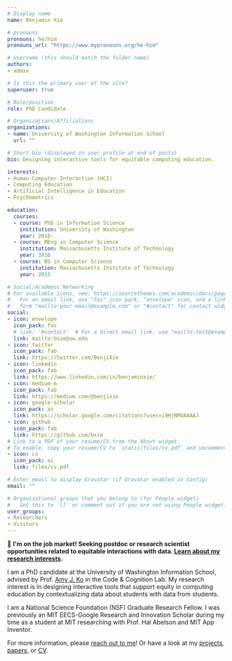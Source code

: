 ```yaml
---
# Display name
name: Benjamin Xie

# pronouns
pronouns: he/him
pronouns_url: "https://www.mypronouns.org/he-him"

# Username (this should match the folder name)
authors:
- admin

# Is this the primary user of the site?
superuser: true

# Role/position
role: PhD Candidate

# Organizations/Affiliations
organizations:
- name: University of Washington Information School
  url: ""

# Short bio (displayed in user profile at end of posts)
bio: Designing interactive tools for equitable computing education.

interests:
- Human-Computer Interaction (HCI)
- Computing Education
- Artificial Intelligence in Education
- Psychometrics

education:
  courses:
  - course: PhD in Information Science
    institution: University of Washington
    year: 2016-
  - course: MEng in Computer Science
    institution: Massachusetts Institute of Technology
    year: 2016
  - course: BS in Computer Science
    institution: Massachusetts Institute of Technology
    year: 2015

# Social/Academic Networking
# For available icons, see: https://sourcethemes.com/academic/docs/page-builder/#icons
#   For an email link, use "fas" icon pack, "envelope" icon, and a link in the
#   form "mailto:your-email@example.com" or "#contact" for contact widget.
social:
- icon: envelope
  icon_pack: fas
  # link: '#contact'  # For a direct email link, use "mailto:test@example.org".
  link: mailto:bxie@uw.edu
- icon: twitter
  icon_pack: fab
  link: https://twitter.com/BenjiXie
- icon: linkedin
  icon_pack: fab
  link: https://www.linkedin.com/in/benjaminxie/  
- icon: medium-m
  icon_pack: fab
  link: https://medium.com/@benjixie
- icon: google-scholar
  icon_pack: ai
  link: https://scholar.google.com/citations?user=i9HjNMUAAAAJ
- icon: github
  icon_pack: fab
  link: https://github.com/bxie
# Link to a PDF of your resume/CV from the About widget.
# To enable, copy your resume/CV to `static/files/cv.pdf` and uncomment the lines below.
- icon: cv
  icon_pack: ai
  link: files/cv.pdf

# Enter email to display Gravatar (if Gravatar enabled in Config)
email: ""

# Organizational groups that you belong to (for People widget)
#   Set this to `[]` or comment out if you are not using People widget.
user_groups:
- Researchers
- Visitors
---
```

👋 **I'm on the job market! Seeking postdoc or research scientist opportunities related to equitable interactions with data. [Learn about my research interests](/hireme).**

I am a PhD candidate at the University of Washington Information School, advised by Prof. [Amy J. Ko](https://faculty.washington.edu/ajko/) in the Code & Cognition Lab.  My research interest is in designing interactive tools that support equity in computing education by contextualizing data about students with data from students.

I am a National Science Foundation (NSF) Graduate Research Fellow. I was previously an MIT EECS-Google Research and Innovation Scholar during my time as a student at MIT researching with Prof. Hal Abelson and MIT App Inventor.

For more information, please [reach out to me](#contact)! Or have a look at my [projects](#projects), [papers](/publication), or [CV](/files/cv.pdf).